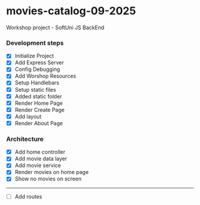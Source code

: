 # movies-catalog-09-2025

Workshop project - SoftUni JS BackEnd

### Development steps

-   [x] Initialize Project
-   [x] Add Express Server
-   [x] Config Debugging
-   [x] Add Worshop Resources
-   [x] Setup Handlebars
-   [x] Setup static files
-   [x] Added static folder
-   [x] Render Home Page
-   [x] Render Create Page
-   [x] Add layout
-   [x] Render About Page

### Architecture

-   [x] Add home controller
-   [x] Add movie data layer
-   [x] Add movie service
-   [x] Render movies on home page
-   [x] Show no movies on screen

---

-   [ ] Add routes
